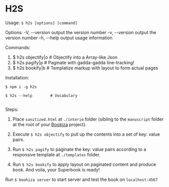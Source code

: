 # H2S

Usage: `$ h2s [options] [command]`

Options:
  -V, --version      output the version number
  -v, --version      output the version number
  -h, --help         output usage information

Commands:
  1. $ h2s objectify|o        # Objectify into a Array-like Json
  2. $ h2s pagify|p           # Paginate with gadda-gadda line-tracking!
  3. $ h2s bookify|b          # Templatize markup with layout to form actual pages


Installation:

```
$ npm i -g h2s

$ h2s --help 		# Vocabulary


```

Steps:

1. Place `sanitized.html` at `./interim` folder (sibling to the `manuscript` folder at the root of your [Bookiza](https://bookiza.io) project). 

2. Execute `$ h2s objectify` to pull up the contents into a set of key: value pairs. 

3. Run `$ h2s pagify` to paginate the key: value pairs according to a responsive template at `./templates` folder.

5. Run `$ h2s bookify` to apply layout on paginated content and produce book. And voila, your Superbook is ready!

Run `$ bookiza server` to start server and test the book on `localhost:4567`


